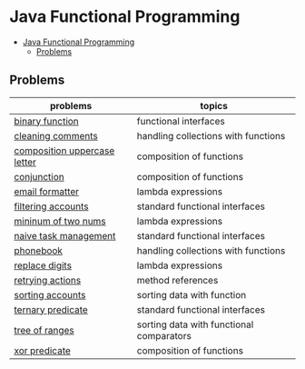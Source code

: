 # Java Functional Programming

- [Java Functional Programming](#java-functional-programming)
  - [Problems](#problems)

## Problems
|problems|topics|
|-|-|
|[binary function](./BinaryFunction/README.md)|functional interfaces|
|[cleaning comments](./CleaningComments/README.md)|handling collections with functions
|[composition uppercase letter](./CompositionUppercaseLetter/README.md)|composition of functions
|[conjunction](./Conjunction/README.md)|composition of functions
|[email formatter](./EmailFormatter/README.md)|lambda expressions
|[filtering accounts](./FilteringAccounts/README.md)|standard functional interfaces
|[mininum of two nums](./MinOfTwoNums/README.md)|lambda expressions
|[naive task management](./NaiveTaskMgt/README.md)|standard functional interfaces
|[phonebook](./Phonebook/README.md)|handling collections with functions
|[replace digits](./ReplaceDigits/README.md)|lambda expressions
|[retrying actions](./RetryingActions/README.md)|method references
|[sorting accounts](./SortingAccounts/README.md)|sorting data with function
|[ternary predicate](./TernaryPredicate/README.md)|standard functional interfaces
|[tree of ranges](./TreeOfRanges/)|sorting data with functional comparators
|[xor predicate](./XORPredicate/README.md)|composition of functions